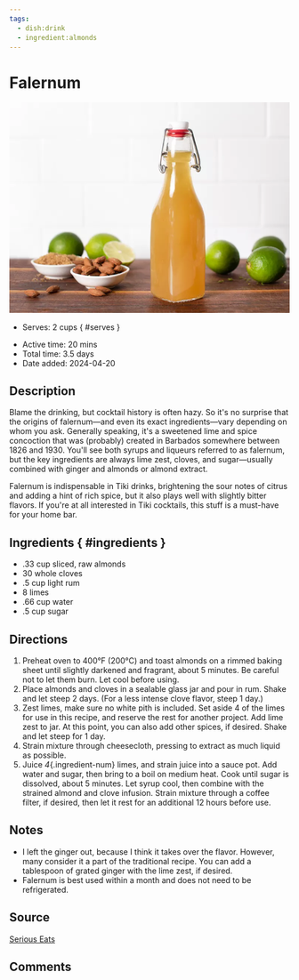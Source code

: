 ```yaml
---
tags:
  - dish:drink
  - ingredient:almonds
---
```

<!-- Tags can have colon, but no space around it -->

# Falernum

![Recipe picture](../images/falernum.webp)

<!-- Serves has to be a single number, no dashes, but text is allowed after the
number (e.g., 24 cookies) -->
- Serves: 2 cups
{ #serves }
<!-- Time is not parsed, so anything can be input here, and additional
values can be added (e.g., "active time", "cooking time", etc) -->
- Active time: 20 mins
- Total time: 3.5 days
- Date added: 2024-04-20

## Description
Blame the drinking, but cocktail history is often hazy. So it's no surprise that the origins of falernum—and even its exact ingredients—vary depending on whom you ask. Generally speaking, it's a sweetened lime and spice concoction that was (probably) created in Barbados somewhere between 1826 and 1930. You'll see both syrups and liqueurs referred to as falernum, but the key ingredients are always lime zest, cloves, and sugar—usually combined with ginger and almonds or almond extract.

Falernum is indispensable in Tiki drinks, brightening the sour notes of citrus and adding a hint of rich spice, but it also plays well with slightly bitter flavors. If you're at all interested in Tiki cocktails, this stuff is a must-have for your home bar.

## Ingredients { #ingredients }

<!-- Decimals are allowed, fractions are not. For ranges, use only a single dash
and no spaces between the numbers. -->

- .33 cup sliced, raw almonds
- 30 whole cloves
- .5 cup light rum
- 8 limes
- .66 cup water
- .5 cup sugar

## Directions

<!-- If you have a direction that refers to a number of some ingredient, wrap
the number in asterisks and add `{.ingredient-num}` afterwards. For example,
write `Add 2 Tbsp oil to pan` as `Add *2*{.ingredient-num} to pan`. This allows
us to properly change the number when changing the serves value. -->

1. Preheat oven to 400°F (200°C) and toast almonds on a rimmed baking sheet until slightly darkened and fragrant, about 5 minutes. Be careful not to let them burn. Let cool before using.
2. Place almonds and cloves in a sealable glass jar and pour in rum. Shake and let steep 2 days. (For a less intense clove flavor, steep 1 day.)
3. Zest limes, make sure no white pith is included. Set aside 4 of the limes for use in this recipe, and reserve the rest for another project. Add lime zest to jar. At this point, you can also add other spices, if desired. Shake and let steep for 1 day.
4. Strain mixture through cheesecloth, pressing to extract as much liquid as possible.
5. Juice *4*{.ingredient-num} limes, and strain juice into a sauce pot. Add water and sugar, then bring to a boil on medium heat. Cook until sugar is dissolved, about 5 minutes. Let syrup cool, then combine with the strained almond and clove infusion. Strain mixture through a coffee filter, if desired, then let it rest for an additional 12 hours before use. 

## Notes
<!-- Delete section if no additional notes -->
- I left the ginger out, because I think it takes over the flavor. However, many consider it a part of the traditional recipe. You can add a tablespoon of grated ginger with the lime zest, if desired.
- Falernum is best used within a month and does not need to be refrigerated.

## Source

[Serious Eats](https://www.seriouseats.com/homemade-falernum-for-tiki-drinks-almond-clove-lime-syrup-recipe)

## Comments
